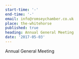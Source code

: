 ```yaml
---
start-time: '-'
end-time: '-'
email: info@romseychamber.co.uk
place: the-whitehorse
published: true
heading: Annual General Meeting
date: '2017-05-03'
---
```

Annual General Meeting

